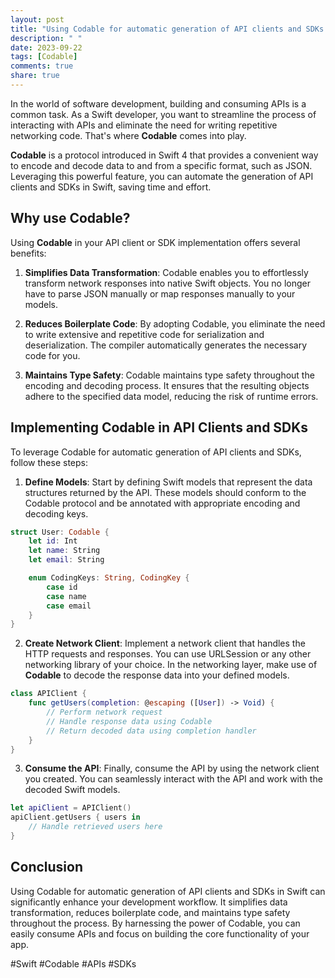 ```yaml
---
layout: post
title: "Using Codable for automatic generation of API clients and SDKs in Swift"
description: " "
date: 2023-09-22
tags: [Codable]
comments: true
share: true
---
```


In the world of software development, building and consuming APIs is a common task. As a Swift developer, you want to streamline the process of interacting with APIs and eliminate the need for writing repetitive networking code. That's where **Codable** comes into play.

**Codable** is a protocol introduced in Swift 4 that provides a convenient way to encode and decode data to and from a specific format, such as JSON. Leveraging this powerful feature, you can automate the generation of API clients and SDKs in Swift, saving time and effort.

## Why use Codable?

Using **Codable** in your API client or SDK implementation offers several benefits:

1. **Simplifies Data Transformation**: Codable enables you to effortlessly transform network responses into native Swift objects. You no longer have to parse JSON manually or map responses manually to your models.

2. **Reduces Boilerplate Code**: By adopting Codable, you eliminate the need to write extensive and repetitive code for serialization and deserialization. The compiler automatically generates the necessary code for you.

3. **Maintains Type Safety**: Codable maintains type safety throughout the encoding and decoding process. It ensures that the resulting objects adhere to the specified data model, reducing the risk of runtime errors.

## Implementing Codable in API Clients and SDKs

To leverage Codable for automatic generation of API clients and SDKs, follow these steps:

1. **Define Models**: Start by defining Swift models that represent the data structures returned by the API. These models should conform to the Codable protocol and be annotated with appropriate encoding and decoding keys.

```swift
struct User: Codable {
    let id: Int
    let name: String
    let email: String

    enum CodingKeys: String, CodingKey {
        case id
        case name
        case email
    }
}
```

2. **Create Network Client**: Implement a network client that handles the HTTP requests and responses. You can use URLSession or any other networking library of your choice. In the networking layer, make use of **Codable** to decode the response data into your defined models.

```swift
class APIClient {
    func getUsers(completion: @escaping ([User]) -> Void) {
        // Perform network request
        // Handle response data using Codable
        // Return decoded data using completion handler
    }
}
```

3. **Consume the API**: Finally, consume the API by using the network client you created. You can seamlessly interact with the API and work with the decoded Swift models.

```swift
let apiClient = APIClient()
apiClient.getUsers { users in
    // Handle retrieved users here
}
```

## Conclusion

Using Codable for automatic generation of API clients and SDKs in Swift can significantly enhance your development workflow. It simplifies data transformation, reduces boilerplate code, and maintains type safety throughout the process. By harnessing the power of Codable, you can easily consume APIs and focus on building the core functionality of your app.

#Swift #Codable #APIs #SDKs